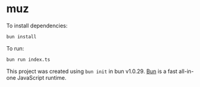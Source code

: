 # muz

To install dependencies:

```bash
bun install
```

To run:

```bash
bun run index.ts
```

This project was created using `bun init` in bun v1.0.29. [Bun](https://bun.sh) is a fast all-in-one JavaScript runtime.
